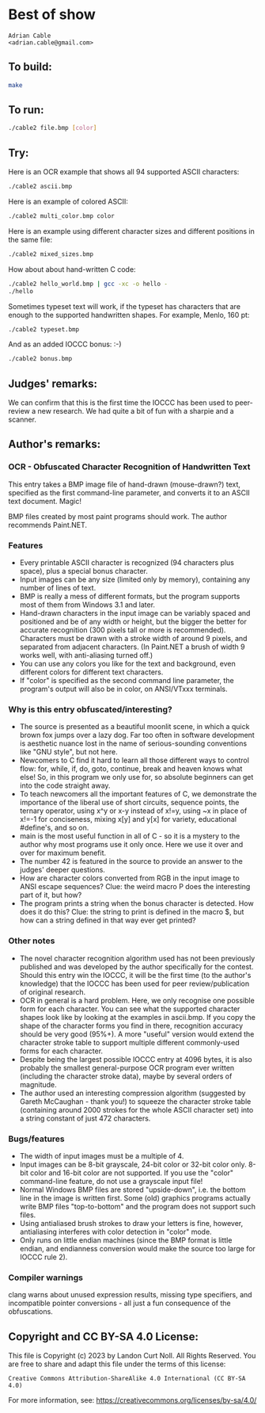 # Best of show

    Adrian Cable  
    <adrian.cable@gmail.com>  

## To build:

```sh
make
```

## To run:

```sh
./cable2 file.bmp [color]
```

## Try:

Here is an OCR example that shows all 94 supported ASCII characters:

```sh
./cable2 ascii.bmp
```

Here is an example of colored ASCII:

```sh
./cable2 multi_color.bmp color
```

Here is an example using different character sizes and different
positions in the same file:

```sh
./cable2 mixed_sizes.bmp
```

How about about hand-written C code:

```sh
./cable2 hello_world.bmp | gcc -xc -o hello -
./hello
```

Sometimes typeset text will work, if the typeset has characters that
are enough to the supported handwritten shapes.  For example,
Menlo, 160 pt:

```sh
./cable2 typeset.bmp
```

And as an added IOCCC bonus: :-)

```sh
./cable2 bonus.bmp
```

## Judges' remarks:

We can confirm that this is the first time the IOCCC has been used
to peer-review a new research. We had quite a bit of fun with a sharpie and a
scanner.

## Author's remarks:

### OCR - Obfuscated Character Recognition of Handwritten Text

This entry takes a BMP image file of hand-drawn (mouse-drawn?) text, specified as the first command-line parameter, and converts it to an ASCII text document. Magic!

BMP files created by most paint programs should work. The author recommends Paint.NET.

### Features

- Every printable ASCII character is recognized (94 characters plus space), plus a special bonus character.
- Input images can be any size (limited only by memory), containing any number of lines of text.
- BMP is really a mess of different formats, but the program supports most of them from Windows 3.1 and later.
- Hand-drawn characters in the input image can be variably spaced and positioned and be of any width or height, but the bigger the better for accurate recognition (300 pixels tall or more is recommended). Characters must be drawn with a stroke width of around 9 pixels, and separated from adjacent characters. (In Paint.NET a brush of width 9 works well, with anti-aliasing turned off.)
- You can use any colors you like for the text and background, even different colors for different text characters.
- If "color" is specified as the second command line parameter, the program's output will also be in color, on ANSI/VTxxx terminals.

### Why is this entry obfuscated/interesting?

- The source is presented as a beautiful moonlit scene, in which a quick brown fox jumps over a lazy dog. Far too often in software development is aesthetic nuance lost in the name of serious-sounding conventions like "GNU style", but not here.
- Newcomers to C find it hard to learn all those different ways to control flow: for, while, if, do, goto, continue, break and heaven knows what else! So, in this program we only use for, so absolute beginners can get into the code straight away.
- To teach newcomers all the important features of C, we demonstrate the importance of the liberal use of short circuits, sequence points, the ternary operator, using x^y or x-y instead of x!=y, using ~x in place of x!=-1 for conciseness, mixing x[y] and y[x] for variety, educational #define's, and so on.
- main is the most useful function in all of C - so it is a mystery to the author why most programs use it only once. Here we use it over and over for maximum benefit.
- The number 42 is featured in the source to provide an answer to the judges' deeper questions.
- How are character colors converted from RGB in the input image to ANSI escape sequences? Clue: the weird macro P does the interesting part of it, but how?
- The program prints a string when the bonus character is detected. How does it do this? Clue: the string to print is defined in the macro $, but how can a string defined in that way ever get printed?

### Other notes

- The novel character recognition algorithm used has not been previously published and was developed by the author specifically for the contest. Should this entry win the IOCCC, it will be the first time (to the author's knowledge) that the IOCCC has been used for peer review/publication of original research.
- OCR in general is a hard problem. Here, we only recognise one possible form for each character. You can see what the supported character shapes look like by looking at the examples in ascii.bmp. If you copy the shape of the character forms you find in there, recognition accuracy should be very good (95%+). A more "useful" version would extend the character stroke table to support multiple different commonly-used forms for each character.
- Despite being the largest possible IOCCC entry at 4096 bytes, it is also probably the smallest general-purpose OCR program ever written (including the character stroke data), maybe by several orders of magnitude.
- The author used an interesting compression algorithm (suggested by Gareth McCaughan - thank you!) to squeeze the character stroke table (containing around 2000 strokes for the whole ASCII character set) into a string constant of just 472 characters.

### Bugs/features

- The width of input images must be a multiple of 4.
- Input images can be 8-bit grayscale, 24-bit color or 32-bit color only. 8-bit color and 16-bit color are not supported. If you use the "color" command-line feature, do not use a grayscale input file!
- Normal Windows BMP files are stored "upside-down", i.e. the bottom line in the image is written first. Some (old) graphics programs actually write BMP files "top-to-bottom" and the program does not support such files.
- Using antialiased brush strokes to draw your letters is fine, however, antialiasing interferes with color detection in "color" mode.
- Only runs on little endian machines (since the BMP format is little endian, and endianness conversion would make the source too large for IOCCC rule 2).

### Compiler warnings

clang warns about unused expression results, missing type specifiers, and incompatible pointer conversions - all just a fun consequence of the obfuscations.

## Copyright and CC BY-SA 4.0 License:

This file is Copyright (c) 2023 by Landon Curt Noll.  All Rights Reserved.
You are free to share and adapt this file under the terms of this license:

    Creative Commons Attribution-ShareAlike 4.0 International (CC BY-SA 4.0)

For more information, see: https://creativecommons.org/licenses/by-sa/4.0/

